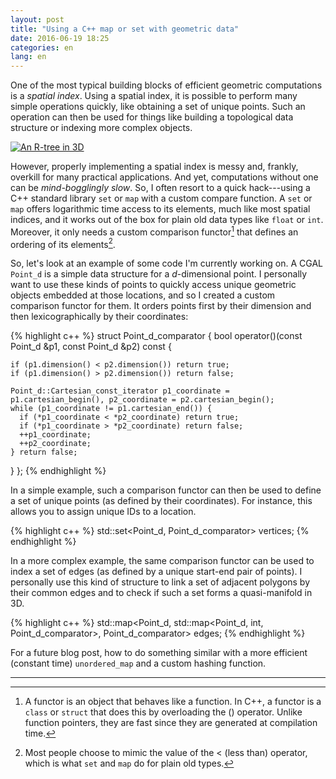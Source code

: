 ```yaml
---
layout: post
title: "Using a C++ map or set with geometric data"
date: 2016-06-19 18:25
categories: en
lang: en
---
```


One of the most typical building blocks of efficient geometric computations is a *spatial index*. Using a spatial index, it is possible to perform many simple operations quickly, like obtaining a set of unique points. Such an operation can then be used for things like building a topological data structure or indexing more complex objects.

<a href="https://commons.wikimedia.org/wiki/File:RTree-Visualization-3D.svg"><img src="{{ site.baseurl }}/img/blog/rtree.svg" class="img-responsive center-block" alt="An R-tree in 3D"></a>

However, properly implementing a spatial index is messy and, frankly, overkill for many practical applications. And yet, computations without one can be *mind-bogglingly slow*. So, I often resort to a quick hack---using a C++ standard library `set` or `map` with a custom compare function. A `set` or `map` offers logarithmic time access to its elements, much like most spatial indices, and it works out of the box for plain old data types like `float` or `int`. Moreover, it only needs a custom comparison functor[^1] that defines an ordering of its elements[^2].

So, let's look at an example of some code I'm currently working on. A CGAL `Point_d` is a simple data structure for a *d*-dimensional point. I personally want to use these kinds of points to quickly access unique geometric objects embedded at those locations, and so I created a custom comparison functor for them. It orders points first by their dimension and then lexicographically by their coordinates:

{% highlight c++ %}
struct Point_d_comparator {
  bool operator()(const Point_d &p1, const Point_d &p2) const {
    
    if (p1.dimension() < p2.dimension()) return true;
    if (p1.dimension() > p2.dimension()) return false;
    
    Point_d::Cartesian_const_iterator p1_coordinate = p1.cartesian_begin(), p2_coordinate = p2.cartesian_begin();
    while (p1_coordinate != p1.cartesian_end()) {
      if (*p1_coordinate < *p2_coordinate) return true;
      if (*p1_coordinate > *p2_coordinate) return false;
      ++p1_coordinate;
      ++p2_coordinate;
    } return false;
  }
};
{% endhighlight %}

In a simple example, such a comparison functor can then be used to define a set of unique points (as defined by their coordinates). For instance, this allows you to assign unique IDs to a location.

{% highlight c++ %}
std::set<Point_d, Point_d_comparator> vertices;
{% endhighlight %}

In a more complex example, the same comparison functor can be used to index a set of edges (as defined by a unique start-end pair of points). I personally use this kind of structure to link a set of adjacent polygons by their common edges and to check if such a set forms a quasi-manifold in 3D.

{% highlight c++ %}
std::map<Point_d, std::map<Point_d, int, Point_d_comparator>, Point_d_comparator> edges;
{% endhighlight %}

For a future blog post, how to do something similar with a more efficient (constant time) `unordered_map` and a custom hashing function.

---

[^1]: A functor is an object that behaves like a function. In C++, a functor is a `class` or `struct` that does this by overloading the () operator. Unlike function pointers, they are fast since they are generated at compilation time.
[^2]: Most people choose to mimic the value of the < (less than) operator, which is what `set` and `map` do for plain old types.